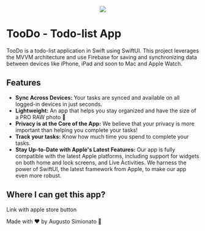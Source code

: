<p align="center">
  <img align="center" src="https://github.com/AugustoBSimionato/TooDo/assets/72254418/e9ab8f1f-7148-43f3-b135-4516b008231b" />
</p>

# TooDo - Todo-list App
TooDo is a todo-list application in Swift using SwiftUI. This project leverages the MVVM architecture and use Firebase for saving and synchronizing data between devices like iPhone, iPad and soon to Mac and Apple Watch.

## Features

- **Sync Across Devices:** Your tasks are synced and available on all logged-in devices in just seconds.
- **Lightweight:** An app that helps you stay organized and have the size of a PRO RAW photo 🌁
- **Privacy is at the Core of the App:** We believe that your privacy is more important than helping you complete your tasks!
- **Track your tasks:** Know how much time you spend to complete your tasks.
- **Stay Up-to-Date with Apple's Latest Features:** Our app is fully compatible with the latest Apple platforms, including support for widgets on both home and lock screens, and Live Activities. We harness the power of SwiftUI, the latest framework from Apple, to make our app even more robust.

## Where I can get this app?
<p>Link with apple store button</p>

Made with ♥️ by Augusto Simionato 🚀
